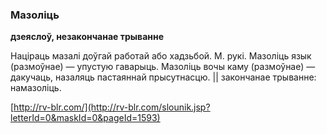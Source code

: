 ### Мазоліць
**дзеяслоў, незакончанае трыванне**

Націраць мазалі доўгай работай або хадзьбой. М. рукі. Мазоліць язык (размоўнае) — упустую гаварыць. Мазоліць вочы каму (размоўнае) — дакучаць, назаляць пастаяннай прысутнасцю. || закончанае трыванне: намазоліць.

<a rel="author">[http://rv-blr.com/](http://rv-blr.com/slounik.jsp?letterId=0&maskId=0&pageId=1593)</a>
